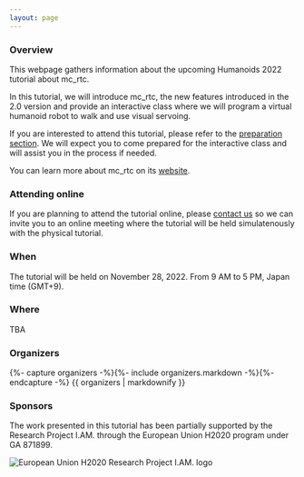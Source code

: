 ```yaml
---
layout: page
---
```


### Overview

This webpage gathers information about the upcoming Humanoids 2022 tutorial about mc\_rtc.

In this tutorial, we will introduce mc\_rtc, the new features introduced in the 2.0 version and provide an interactive class where we will program a virtual humanoid robot to walk and use visual servoing.

If you are interested to attend this tutorial, please refer to the [preparation section]({{site.baseurl}}/prepare/). We will expect you to come prepared for the interactive class and will assist you in the process if needed.

You can learn more about mc\_rtc on its [website](https://jrl-umi3218.github.io/mc_rtc).

### Attending online

If you are planning to attend the tutorial online, please [contact us]({{site.baseurl}}/contact/) so we can invite you to an online meeting where the tutorial will be held simulatenously with the physical tutorial.

### When

The tutorial will be held on November 28, 2022. From 9 AM to 5 PM, Japan time (GMT+9).

### Where

TBA

### Organizers

<p>
{%- capture organizers -%}{%- include organizers.markdown -%}{%- endcapture -%}
{{ organizers | markdownify }}
</p>

### Sponsors

The work presented in this tutorial has been partially supported by the Research Project I.AM. through the European Union H2020 program under GA 871899.

<img src="{{site.baseurl}}/assets/logos/iam.png" alt="European Union H2020 Research Project I.AM. logo" />
